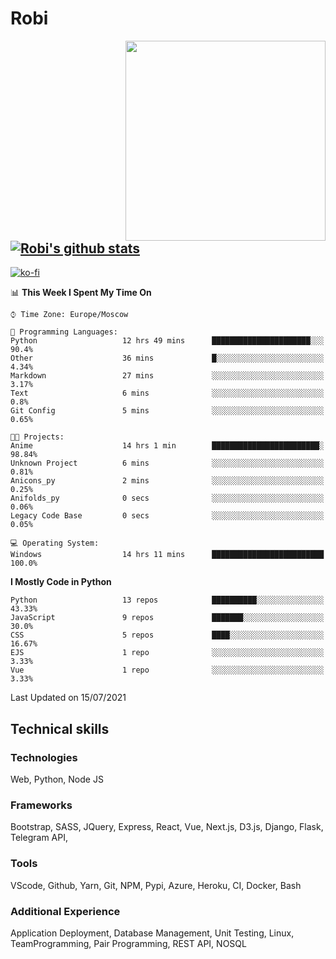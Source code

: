 # Robi

<img align='right' src='https://thumbs.gfycat.com/BleakGorgeousAmoeba-size_restricted.gif' width='320'>

[![Robi's github stats](https://github-readme-stats-lime-theta.vercel.app/api?username=robimez&count_private=true&show_icons=true&theme=dark)](https://github.com/RobiMez/github-readme-stats)
---
[![ko-fi](https://ko-fi.com/img/githubbutton_sm.svg)](https://ko-fi.com/K3K74LSLU)

<!--START_SECTION:waka-->
📊 **This Week I Spent My Time On** 

```text
⌚︎ Time Zone: Europe/Moscow

💬 Programming Languages: 
Python                   12 hrs 49 mins      ██████████████████████░░░   90.4% 
Other                    36 mins             █░░░░░░░░░░░░░░░░░░░░░░░░   4.34% 
Markdown                 27 mins             ░░░░░░░░░░░░░░░░░░░░░░░░░   3.17% 
Text                     6 mins              ░░░░░░░░░░░░░░░░░░░░░░░░░   0.8% 
Git Config               5 mins              ░░░░░░░░░░░░░░░░░░░░░░░░░   0.65%

🐱‍💻 Projects: 
Anime                    14 hrs 1 min        ████████████████████████░   98.84% 
Unknown Project          6 mins              ░░░░░░░░░░░░░░░░░░░░░░░░░   0.81% 
Anicons_py               2 mins              ░░░░░░░░░░░░░░░░░░░░░░░░░   0.25% 
Anifolds_py              0 secs              ░░░░░░░░░░░░░░░░░░░░░░░░░   0.06% 
Legacy Code Base         0 secs              ░░░░░░░░░░░░░░░░░░░░░░░░░   0.05%

💻 Operating System: 
Windows                  14 hrs 11 mins      █████████████████████████   100.0%

```

**I Mostly Code in Python** 

```text
Python                   13 repos            ██████████░░░░░░░░░░░░░░░   43.33% 
JavaScript               9 repos             ███████░░░░░░░░░░░░░░░░░░   30.0% 
CSS                      5 repos             ████░░░░░░░░░░░░░░░░░░░░░   16.67% 
EJS                      1 repo              ░░░░░░░░░░░░░░░░░░░░░░░░░   3.33% 
Vue                      1 repo              ░░░░░░░░░░░░░░░░░░░░░░░░░   3.33%

```



 Last Updated on 15/07/2021
<!--END_SECTION:waka-->

## Technical skills

### Technologies 

Web, Python, Node JS

### Frameworks

Bootstrap, SASS, JQuery, Express, React, Vue, Next.js,
D3.js, Django, Flask, Telegram API,

### Tools

VScode, Github, Yarn, Git, NPM, Pypi, Azure, Heroku, CI, Docker, Bash

### Additional Experience

Application Deployment, Database Management, Unit Testing, Linux, TeamProgramming, Pair Programming, REST API, NOSQL
